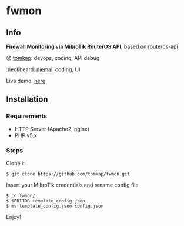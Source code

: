 # fwmon

## Info
**Firewall Monitoring via MikroTik RouterOS API**, based on [routeros-api](https://github.com/BenMenking/routeros-api)

:worried: [tomkap](https://github.com/tomkap): devops, coding, API debug

:neckbeard: [niemal](https://github.com/niemal): coding, UI


Live demo: [here](https://pebkac.gr/fwmon/)

## Installation
### Requirements
* HTTP Server (Apache2, nginx)
* PHP v5.x

### Steps
Clone it
```
$ git clone https://github.com/tomkap/fwmon.git
```

Insert your MikroTik credentials and rename config file
```
$ cd fwmon/
$ $EDITOR template_config.json
$ mv template_config.json config.json
```
Enjoy!
